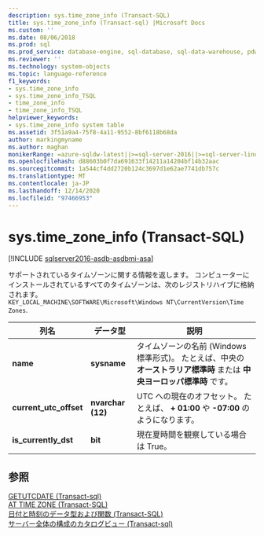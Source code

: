```yaml
---
description: sys.time_zone_info (Transact-SQL)
title: sys.time_zone_info (Transact-sql) |Microsoft Docs
ms.custom: ''
ms.date: 08/06/2018
ms.prod: sql
ms.prod_service: database-engine, sql-database, sql-data-warehouse, pdw
ms.reviewer: ''
ms.technology: system-objects
ms.topic: language-reference
f1_keywords:
- sys.time_zone_info
- sys.time_zone_info_TSQL
- time_zone_info
- time_zone_info_TSQL
helpviewer_keywords:
- sys.time_zone_info system table
ms.assetid: 3f51a9a4-75f8-4a11-9552-8bf6118b68da
author: markingmyname
ms.author: maghan
monikerRange: =azure-sqldw-latest||>=sql-server-2016||>=sql-server-linux-2017||=azuresqldb-mi-current
ms.openlocfilehash: d88603b0f7da691633f14211a14204bf14b32aac
ms.sourcegitcommit: 1a544cf4dd2720b124c3697d1e62ae7741db757c
ms.translationtype: MT
ms.contentlocale: ja-JP
ms.lasthandoff: 12/14/2020
ms.locfileid: "97466953"
---
```

# <a name="systime_zone_info-transact-sql"></a>sys.time_zone_info (Transact-SQL)
[!INCLUDE [sqlserver2016-asdb-asdbmi-asa](../../includes/applies-to-version/sqlserver2016-asdb-asdbmi-asa.md)]

  サポートされているタイムゾーンに関する情報を返します。 コンピューターにインストールされているすべてのタイムゾーンは、次のレジストリハイブに格納されます。  
`KEY_LOCAL_MACHINE\SOFTWARE\Microsoft\Windows NT\CurrentVersion\Time Zones`.  
  
|列名|データ型|説明|  
|-----------------|---------------|-----------------|  
|**name**|**sysname**|タイムゾーンの名前 (Windows 標準形式)。 たとえば、中央の **オーストラリア標準時** または **中央ヨーロッパ標準時** です。|  
|**current_utc_offset**|**nvarchar (12)**|UTC への現在のオフセット。 たとえば、 **+ 01:00** や **-07:00** のようになります。|  
|**is_currently_dst**|**bit**|現在夏時間を観察している場合は True。|  
  
## <a name="see-also"></a>参照  
 [GETUTCDATE &#40;Transact-sql&#41;](../../t-sql/functions/getutcdate-transact-sql.md)   
 [AT TIME ZONE &#40;Transact-SQL&#41;](../../t-sql/queries/at-time-zone-transact-sql.md)   
 [日付と時刻のデータ型および関数 (Transact-SQL)](../../t-sql/functions/date-and-time-data-types-and-functions-transact-sql.md)   
 [サーバー全体の構成のカタログビュー &#40;Transact-sql&#41;](../../relational-databases/system-catalog-views/server-wide-configuration-catalog-views-transact-sql.md)  
